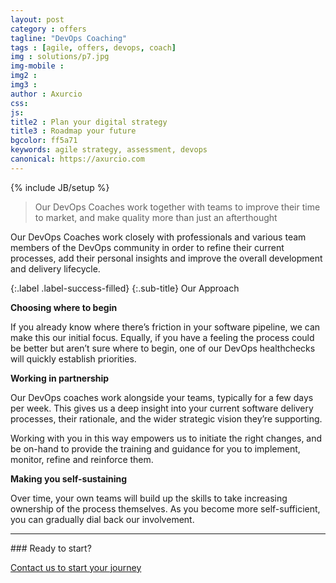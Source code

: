 ```yaml
---
layout: post
category : offers
tagline: "DevOps Coaching"
tags : [agile, offers, devops, coach]
img : solutions/p7.jpg
img-mobile : 
img2 : 
img3 : 
author : Axurcio
css: 
js: 
title2 : Plan your digital strategy
title3 : Roadmap your future
bgcolor: ff5a71
keywords: agile strategy, assessment, devops
canonical: https://axurcio.com
---
```

{% include JB/setup %}

> Our DevOps Coaches work together with teams to improve their time to market, and make quality more than just an afterthought
<!--more-->

Our DevOps Coaches work closely with professionals and various team members of the DevOps community in order to refine their current processes, add their personal insights and improve the overall development and delivery lifecycle.
<br />

{:.label .label-success-filled}
{:.sub-title}
Our Approach  
  
  
**Choosing where to begin**  

If you already know where there’s friction in your software pipeline, we can make this our initial focus. Equally, if you have a feeling the process could be better but aren’t sure where to begin, one of our DevOps healthchecks will quickly establish priorities.

**Working in partnership**  

Our DevOps coaches work alongside your teams, typically for a few days per week. This gives us a deep insight into your current software delivery processes, their rationale, and the wider strategic vision they’re supporting.

Working with you in this way empowers us to initiate the right changes, and be on-hand to provide the training and guidance for you to implement, monitor, refine and reinforce them.

**Making you self-sustaining**  

Over time, your own teams will build up the skills to take increasing ownership of the process themselves. As you become more self-sufficient, you can gradually dial back our involvement.
<br />
<hr />
### Ready to start?  

[Contact us to start your journey](/contact)